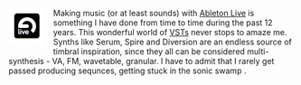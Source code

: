 <a href="https://www.ableton.com/en/live"><img src="/img/logo-ableton.png" style="float: left; margin: 0px 15px 15px 0px"></a>
Making music (or at least sounds) with [Ableton Live](https://www.ableton.com/en/live) is something I have done from time to time during the past 12 years. This wonderful world of [VSTs](https://en.wikipedia.org/wiki/Virtual_Studio_Technology) never stops to amaze me. Synths like Serum, Spire and Diversion are an endless  source of timbral inspiration, since they all can be considered multi-synthesis - VA, FM, wavetable, granular. I have to admit that I rarely get passed producing sequnces, getting stuck in the sonic swamp <i class="icon-smile"></i>.
